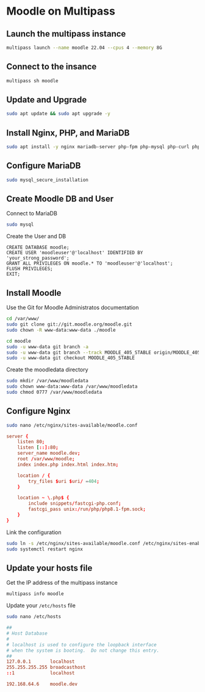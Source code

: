 # Moodle on Multipass

## Launch the multipass instance

```sh
multipass launch --name moodle 22.04 --cpus 4 --memory 8G
```

## Connect to the insance

```sh
multipass sh moodle
```

## Update and Upgrade

```sh
sudo apt update && sudo apt upgrade -y
```

## Install Nginx, PHP, and MariaDB

```sh
sudo apt install -y nginx mariadb-server php-fpm php-mysql php-curl php-gd php-intl php-mbstring php-xml php-zip php-soap php-xmlrpc
```

## Configure MariaDB

```sh
sudo mysql_secure_installation
```

## Create Moodle DB and User

Connect to MariaDB

```sh
sudo mysql
```

Create the User and DB

```mysql
CREATE DATABASE moodle;
CREATE USER 'moodleuser'@'localhost' IDENTIFIED BY 'your_strong_password';
GRANT ALL PRIVILEGES ON moodle.* TO 'moodleuser'@'localhost';
FLUSH PRIVILEGES;
EXIT;
```

## Install Moodle

Use the Git for Moodle Administratos documentation

```sh
cd /var/www/
sudo git clone git://git.moodle.org/moodle.git
sudo chown -R www-data:www-data ./moodle

cd moodle
sudo -u www-data git branch -a
sudo -u www-data git branch --track MOODLE_405_STABLE origin/MOODLE_405_STABLE
sudo -u www-data git checkout MOODLE_405_STABLE
```

Create the moodledata directory

```sh
sudo mkdir /var/www/moodledata
sudo chown www-data:www-data /var/www/moodledata
sudo chmod 0777 /var/www/moodledata
```

## Configure Nginx

```sh
sudo nano /etc/nginx/sites-available/moodle.conf
```

```conf
server {
    listen 80;
    listen [::]:80;
    server_name moodle.dev;
    root /var/www/moodle;
    index index.php index.html index.htm;

    location / {
        try_files $uri $uri/ =404;
    }

    location ~ \.php$ {
        include snippets/fastcgi-php.conf;
        fastcgi_pass unix:/run/php/php8.1-fpm.sock;
    }
}
```

Link the configuration

```sh
sudo ln -s /etc/nginx/sites-available/moodle.conf /etc/nginx/sites-enabled/
sudo systemctl restart nginx
```

## Update your hosts file

Get the IP address of the multipass instance

```sh
multipass info moodle
```

Update your `/etc/hosts` file

```sh
sudo nano /etc/hosts
```

```conf
##
# Host Database
#
# localhost is used to configure the loopback interface
# when the system is booting.  Do not change this entry.
##
127.0.0.1       localhost
255.255.255.255 broadcasthost
::1             localhost

192.168.64.6    moodle.dev
```

